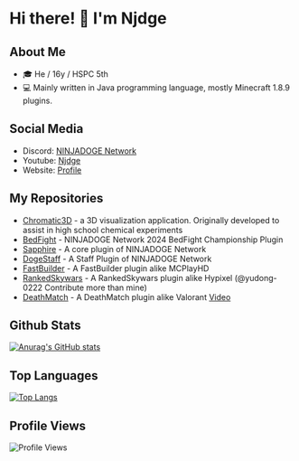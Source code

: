 # Hi there! 👋 I'm Njdge

## About Me
- 🎓 He / 16y / HSPC 5th
- 💻 Mainly written in Java programming language, mostly Minecraft 1.8.9 plugins.

## Social Media
- Discord: [NINJADOGE Network](dsc.gg/ninja-network)
- Youtube: [Njdge](https://www.youtube.com/@Njdge)
- Website: [Profile](https://ninjadoge.me)

## My Repositories
- [Chromatic3D](https://github.com/Njdgee/Chromatic3D) - a 3D visualization application. Originally developed to assist in high school chemical experiments
- [BedFight](https://github.com/Njdgee/BedFight) - NINJADOGE Network 2024 BedFight Championship Plugin
- [Sapphire](https://github.com/Njdgee/Sapphire) - A core plugin of NINJADOGE Network
- [DogeStaff](https://github.com/Njdgee/DogeStaff) - A Staff Plugin of NINJADOGE Network
- [FastBuilder](https://github.com/Njdgee/FastBuilder) - A FastBuilder plugin alike MCPlayHD
- [RankedSkywars](https://github.com/Njdgee/RankedSkywars) - A RankedSkywars plugin alike Hypixel (@yudong-0222 Contribute more than mine)
- [DeathMatch](https://github.com/Njdgee/DeathMatch) - A DeathMatch plugin alike Valorant [Video](https://www.youtube.com/watch?v=4VY3bkgJFX8)

## Github Stats
[![Anurag's GitHub stats](https://github-readme-stats.vercel.app/api?username=Njdgee&show_icons=true&theme=vue-dark&hide_border=true&count_private=true)](https://github.com/anuraghazra/github-readme-stats)

## Top Languages
[![Top Langs](https://github-readme-stats.vercel.app/api/top-langs/?username=Njdgee&layout=compact&theme=vue-dark)](https://github.com/anuraghazra/github-readme-stats)

## Profile Views
![Profile Views](https://komarev.com/ghpvc/?username=Njdgee&color=green)

